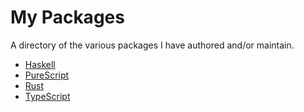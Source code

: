 # My Packages

A directory of the various packages I have authored and/or maintain.

- [Haskell](./Haskell)
- [PureScript](./PureScript)
- [Rust](./Rust)
- [TypeScript](./TypeScript)
